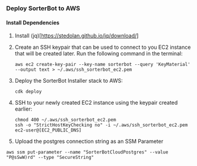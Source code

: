 ### Deploy SorterBot to AWS

#### Install Dependencies
1. Install (jq)[https://stedolan.github.io/jq/download/]

1. Create an SSH keypair that can be used to connect to you EC2 instance that will be created later. Run the following command in the terminal:
    ```
    aws ec2 create-key-pair --key-name sorterbot --query 'KeyMaterial' --output text > ~/.aws/ssh_sorterbot_ec2.pem
    ```
1. Deploy the SorterBot Installer stack to AWS:
    ```
    cdk deploy
    ```
1. SSH to your newly created EC2 instance using the keypair created earlier:
    ```
    chmod 400 ~/.aws/ssh_sorterbot_ec2.pem
    ssh -o "StrictHostKeyChecking no" -i ~/.aws/ssh_sorterbot_ec2.pem ec2-user@[EC2_PUBLIC_DNS]
    ```



1. Upload the postgres connection string as an SSM Parameter
```
aws ssm put-parameter --name "SorterBotCloudPostgres" --value "P@sSwW)rd" --type "SecureString"
```